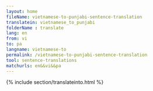 ```yaml
---
layout: home
fileName: vietnamese-to-punjabi-sentence-translation
translatein: vietnamese_to_punjabi
folderName : translate
lang: en
from: vi
to: pa
langname: vietnamese-to
permalink: /vietnamese-to-punjabi-sentence-translation
tool: sentence-translations
matchurls: en&&vi&&pa
---
```

{% include section/translateinto.html %}
